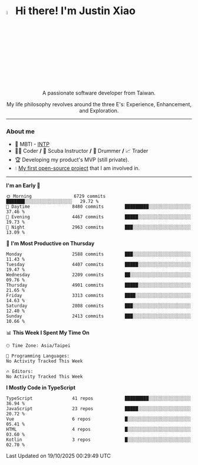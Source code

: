 # <img src="https://media.giphy.com/media/hvRJCLFzcasrR4ia7z/giphy.gif" width="5%">Hi there! I'm Justin Xiao
<p align="center">A passionate software developer from Taiwan.  </p>
<p align="center">My life philosophy revolves around the three E's: Experience, Enhancement, and Exploration.</p>

---
### About me
- 👀 MBTI - [INTP](https://www.16personalities.com/intp-personality)
- 👨‍💻 Coder **/** 🤿 Scuba Instructor **/** 🥁 Drummer **/** 📈 Trader
- 🏆 Developing my product's MVP (still private).
- 💧 [My first open-source project](https://github.com/Game-as-a-Service/Game-Lobby-Web) that I am involved in.

---
<!--START_SECTION:waka-->
**I'm an Early 🐤** 

```text
🌞 Morning                6729 commits        ███████░░░░░░░░░░░░░░░░░░   29.72 % 
🌆 Daytime                8480 commits        █████████░░░░░░░░░░░░░░░░   37.46 % 
🌃 Evening                4467 commits        █████░░░░░░░░░░░░░░░░░░░░   19.73 % 
🌙 Night                  2963 commits        ███░░░░░░░░░░░░░░░░░░░░░░   13.09 % 
```
📅 **I'm Most Productive on Thursday** 

```text
Monday                   2588 commits        ███░░░░░░░░░░░░░░░░░░░░░░   11.43 % 
Tuesday                  4407 commits        █████░░░░░░░░░░░░░░░░░░░░   19.47 % 
Wednesday                2209 commits        ██░░░░░░░░░░░░░░░░░░░░░░░   09.76 % 
Thursday                 4901 commits        █████░░░░░░░░░░░░░░░░░░░░   21.65 % 
Friday                   3313 commits        ████░░░░░░░░░░░░░░░░░░░░░   14.63 % 
Saturday                 2808 commits        ███░░░░░░░░░░░░░░░░░░░░░░   12.40 % 
Sunday                   2413 commits        ███░░░░░░░░░░░░░░░░░░░░░░   10.66 % 
```


📊 **This Week I Spent My Time On** 

```text
🕑︎ Time Zone: Asia/Taipei

💬 Programming Languages: 
No Activity Tracked This Week

🔥 Editors: 
No Activity Tracked This Week
```

**I Mostly Code in TypeScript** 

```text
TypeScript               41 repos            █████████░░░░░░░░░░░░░░░░   36.94 % 
JavaScript               23 repos            █████░░░░░░░░░░░░░░░░░░░░   20.72 % 
Vue                      6 repos             █░░░░░░░░░░░░░░░░░░░░░░░░   05.41 % 
HTML                     4 repos             █░░░░░░░░░░░░░░░░░░░░░░░░   03.60 % 
Kotlin                   3 repos             █░░░░░░░░░░░░░░░░░░░░░░░░   02.70 % 
```




 Last Updated on 19/10/2025 00:29:49 UTC
<!--END_SECTION:waka-->
